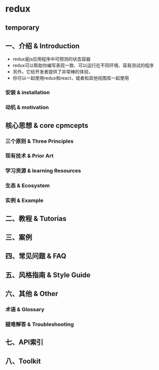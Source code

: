 # redux

## temporary

## 一、介绍 & Introduction
- redux是js应用程序中可预测的状态容器
- redux可以帮助你编写表现一致、可以运行在不同环境、容易测试的程序
- 另外，它给开发者提供了非常棒的体验，
- 你可以一起使用redux和react，或者和其他视图库一起使用

### 安装 & installation

### 动机 & motivation

## 核心思想 & core cpmcepts

### 三个原则 & Three Principles

### 现有技术 & Prior Art

### 学习资源 & learning Resources

### 生态 & Ecosystem

### 实例 & Example

## 二、教程 & Tutorias

## 三、案例

## 四、常见问题 & FAQ

## 五、风格指南 & Style Guide

## 六、其他 & Other
### 术语 & Glossary
### 疑难解答 & Troubleshooting

## 七、API索引

## 八、Toolkit


